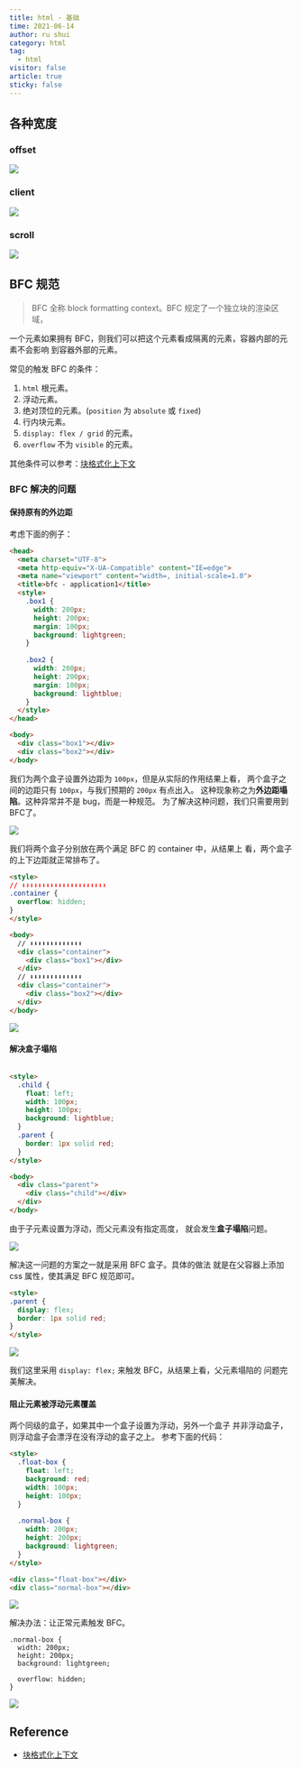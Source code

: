 ```yaml
---
title: html - 基础
time: 2021-06-14
author: ru shui
category: html
tag:
  - html
visitor: false
article: true
sticky: false
---
```


## 各种宽度

### offset

![](./images/2021-06-14-19-56-20.png)

### client

![](./images/2021-06-14-19-56-38.png)

### scroll

![](./images/2021-06-14-19-57-02.png)


## BFC 规范

> BFC 全称 block formatting context。BFC 规定了一个独立块的渲染区域，

一个元素如果拥有 BFC，则我们可以把这个元素看成隔离的元素，容器内部的元素不会影响
到容器外部的元素。

常见的触发 BFC 的条件：
1. `html` 根元素。
2. 浮动元素。
3. 绝对顶位的元素。(`position` 为 `absolute` 或 `fixed`)
4. 行内块元素。
5. `display: flex / grid` 的元素。
6. `overflow` 不为 `visible` 的元素。

其他条件可以参考：[块格式化上下文](https://developer.mozilla.org/zh-CN/docs/Web/Guide/CSS/Block_formatting_context)

### BFC 解决的问题

#### 保持原有的外边距

考虑下面的例子：
```html
<head>
  <meta charset="UTF-8">
  <meta http-equiv="X-UA-Compatible" content="IE=edge">
  <meta name="viewport" content="width=, initial-scale=1.0">
  <title>bfc - application1</title>
  <style>
    .box1 {
      width: 200px;
      height: 200px;
      margin: 100px;
      background: lightgreen;
    }
    
    .box2 {
      width: 200px;
      height: 200px;
      margin: 100px;
      background: lightblue;
    }
  </style>
</head>

<body>
  <div class="box1"></div>
  <div class="box2"></div>
</body>

```

我们为两个盒子设置外边距为 `100px`，但是从实际的作用结果上看，
两个盒子之间的边距只有 `100px`，与我们预期的 `200px` 有点出入。
这种现象称之为**外边距塌陷**。这种异常并不是 bug，而是一种规范。
为了解决这种问题，我们只需要用到 BFC了。

![](./images/2021-06-30-17-14-04.png)

我们将两个盒子分别放在两个满足 BFC 的 container 中，从结果上
看，两个盒子的上下边距就正常排布了。

```html
<style>
// ⬇⬇⬇⬇⬇⬇⬇⬇⬇⬇⬇⬇⬇⬇⬇⬇⬇⬇⬇⬇⬇
.container {
  overflow: hidden;
}
</style>

<body>
  // ⬇⬇⬇⬇⬇⬇⬇⬇⬇⬇⬇⬇⬇
  <div class="container">
    <div class="box1"></div>
  </div>
  // ⬇⬇⬇⬇⬇⬇⬇⬇⬇⬇⬇⬇⬇
  <div class="container">
    <div class="box2"></div>
  </div>
</body>
```

![](./images/2021-06-30-17-20-08.png)

#### 解决盒子塌陷

```html

<style>
  .child {
    float: left;
    width: 100px;
    height: 100px;
    background: lightblue;
  }
  .parent {
    border: 1px solid red;
  }
</style>

<body>
  <div class="parent">
    <div class="child"></div>
  </div>
</body>
```

由于子元素设置为浮动，而父元素没有指定高度，
就会发生**盒子塌陷**问题。

![](./images/2021-07-02-00-15-37.png)

解决这一问题的方案之一就是采用 BFC 盒子。具体的做法
就是在父容器上添加 css 属性，使其满足 BFC 规范即可。

```html
<style>
.parent {
  display: flex;
  border: 1px solid red;
}
</style>
```
![](./images/2021-07-02-00-16-26.png)

我们这里采用 `display: flex;`  来触发 BFC，从结果上看，父元素塌陷的
问题完美解决。

#### 阻止元素被浮动元素覆盖

两个同级的盒子，如果其中一个盒子设置为浮动，另外一个盒子
并非浮动盒子，则浮动盒子会漂浮在没有浮动的盒子之上。
参考下面的代码：

```html
<style>
  .float-box {
    float: left;
    background: red;
    width: 100px;
    height: 100px;
  }
  
  .normal-box {
    width: 200px;
    height: 200px;
    background: lightgreen;
  }
</style>

<div class="float-box"></div>
<div class="normal-box"></div>
```

![](./images/2021-07-02-00-24-51.png)

解决办法：让正常元素触发 BFC。

```html{6}
.normal-box {
  width: 200px;
  height: 200px;
  background: lightgreen;
  
  overflow: hidden;
}
```

![](./images/2021-07-02-00-26-28.png)

## Reference

- [块格式化上下文](https://developer.mozilla.org/zh-CN/docs/Web/Guide/CSS/Block_formatting_context)